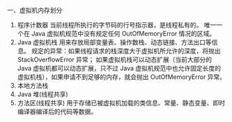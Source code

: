 一、虚拟机内存划分
1. 程序计数器
    当前线程所执行的字节码的行号指示器，是线程私有的。
    唯一一个在 Java 虚拟机规范中没有规定任何 OutOfMemoryError 情况的区域。
2. Java 虚拟机栈
    用来存放局部变量表、操作数栈、动态链接、方法出口等信息。
    规定的异常：如果线程请求的栈深度大于虚拟机所允许的深度，将抛出 StackOverflowError 异常； 如果虚拟机栈可以动态扩展（当前大部分的 Java 虚拟机都可以动态扩展，只不过 Java 虚拟机规范中也允许固定长度的虚拟机栈），如果申请不到足够的内存，就会抛出 OutOfMemoryError 异常。
3. 本地方法栈
4. Java 堆(线程共享)
5. 方法区(线程共享)
    用于存储已被虚拟机加载的类信息、常量、静态变量、即时编译器编译后的代码等数据。